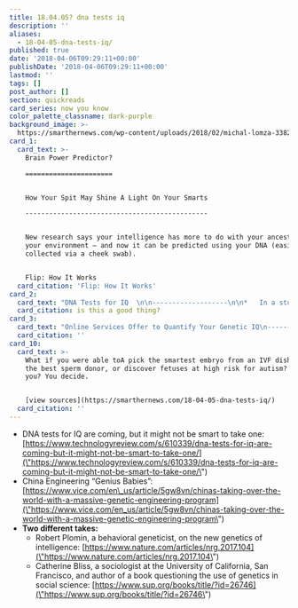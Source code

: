 ```yaml
---
title: 18.04.05? dna tests iq
description: ''
aliases:
  - 18-04-05-dna-tests-iq/
published: true
date: '2018-04-06T09:29:11+00:00'
publishDate: '2018-04-06T09:29:11+00:00'
lastmod: ''
tags: []
post_author: []
section: quickreads
card_series: now you know
color_palette_classname: dark-purple
background_image: >-
  https://smarthernews.com/wp-content/uploads/2018/02/michal-lomza-338227-unsplash-360x360.jpg
card_1:
  card_text: >-
    Brain Power Predictor?

    ======================


    How Your Spit May Shine A Light On Your Smarts

    ----------------------------------------------


    New research says your intelligence has more to do with your ancestors than
    your environment — and now it can be predicted using your DNA (easily
    collected via a cheek swab).


    Flip: How It Works
  card_citation: 'Flip: How It Works'
card_2:
  card_text: "DNA Tests for IQ  \n\n-------------------\n\n*   In a study of 240,000 people, researchers found **500+ genes linked to intelligence**.\n*   Previous research: **50-75% of smarts inherited**, rest is a\x18nurture.a\x19\n*   Science isn’t perfect, but discoveries mean a young child’s DNA could **give a sense of how intelligent he/she will be.**\n\nis this a good thing?"
  card_citation: is this a good thing?
card_3:
  card_text: "Online Services Offer to Quantify Your Genetic IQ\n-------------------------------------------------\n\n> GenePlaza and DNA Land will test using a spit sample, but with a major disclaimer…\n> \n> _a\x1CI hope people are not getting it thinking that this is a true measure of their intelligence.”_\n> \n> Alain Coletta, GenePlaza Founder"
  card_citation: ''
card_10:
  card_text: >-
    What if you were able toA pick the smartest embryo from an IVF dish, choose
    the best sperm donor, or discover fetuses at high risk for autism? Should
    you? You decide.


    [view sources](https://smarthernews.com/18-04-05-dna-tests-iq/)
  card_citation: ''
---
```

*   DNA tests for IQ are coming, but it might not be smart to take one: [https://www.technologyreview.com/s/610339/dna-tests-for-iq-are-coming-but-it-might-not-be-smart-to-take-one/](\"https://www.technologyreview.com/s/610339/dna-tests-for-iq-are-coming-but-it-might-not-be-smart-to-take-one/\")
*   China Engineering “Genius Babies”: [https://www.vice.com/en\_us/article/5gw8vn/chinas-taking-over-the-world-with-a-massive-genetic-engineering-program](\"https://www.vice.com/en_us/article/5gw8vn/chinas-taking-over-the-world-with-a-massive-genetic-engineering-program\")
*   **Two different takes:**
    *   Robert Plomin, a behavioral geneticist, on the new genetics of intelligence: [https://www.nature.com/articles/nrg.2017.104](\"https://www.nature.com/articles/nrg.2017.104\")
    *   Catherine Bliss, a sociologist at the University of California, San Francisco, and author of a book questioning the use of genetics in social science: [https://www.sup.org/books/title/?id=26746](\"https://www.sup.org/books/title/?id=26746\")